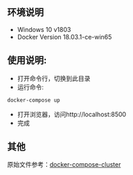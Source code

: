 ## 环境说明
- Windows 10 v1803
- Docker Version 18.03.1-ce-win65 

## 使用说明:
- 打开命令行，切换到此目录
- 运行命令: 
```cmd
docker-compose up
```
- 打开浏览器，访问http://localhost:8500
- 完成

## 其他
原始文件参考：[docker-compose-cluster](https://github.com/hashicorp/consul/tree/master/demo/docker-compose-cluster)
